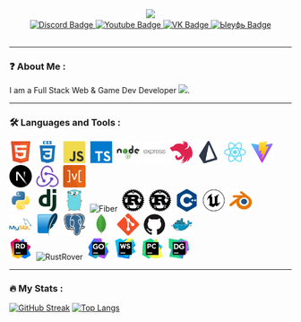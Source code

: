 <div id="header" align="center">
  <img src="https://c.tenor.com/WA70bldelc0AAAAC/tenor.gif" width="100"/>
</div>

<div id="badges" align="center">
  <a href="https://discord.gg/tEd4B9zr">
    <img src="https://img.shields.io/badge/Discord-darkblue?style=for-the-badge&logo=discord&logoColor=white" alt="Discord Badge"/>
  </a>
  <a href="https://t.me/spitfireo">
    <img src="https://img.shields.io/badge/Telegram-blue?style=for-the-badge&logo=telegram&logoColor=white" alt="Youtube Badge"/>
  </a>
  <a href="https://vk.com/sfooo">
    <img src="https://img.shields.io/badge/Vk-blue?style=for-the-badge&logo=vk&logoColor=white" alt="VK Badge"/>
  </a>
  <a href="https://steamcommunity.com/id/SPITFIREOOO/">
    <img src="https://img.shields.io/badge/Steam-black?style=for-the-badge&logo=steam&logoColor=white" alt="Ыеуфь Badge"/>
  </a>
  <br/>
  <img src="https://komarev.com/ghpvc/?username=spitfireooo&style=flat-square&color=blue" alt=""/>
</div>

---

### :question: About Me :

I am a Full Stack Web & Game Dev Developer <img src="https://media.giphy.com/media/WUlplcMpOCEmTGBtBW/giphy.gif" width="30">.

---

### :hammer_and_wrench: Languages and Tools :

<div>
  <img src="https://github.com/devicons/devicon/blob/master/icons/html5/html5-original.svg" title="HTML5" alt="HTML" width="40" height="40"/>&nbsp;
  <img src="https://github.com/devicons/devicon/blob/master/icons/css3/css3-plain-wordmark.svg"  title="CSS3" alt="CSS" width="40" height="40"/>&nbsp;
  <img src="https://github.com/devicons/devicon/blob/master/icons/javascript/javascript-original.svg" title="JavaScript" alt="JavaScript" width="40" height="40"/>&nbsp;
  <img src="https://github.com/devicons/devicon/blob/master/icons/typescript/typescript-original.svg" title="TypeScript" alt="TypeScript" width="40" height="40"/>&nbsp;
  <img src="https://github.com/devicons/devicon/blob/master/icons/nodejs/nodejs-original-wordmark.svg" title="Nodejs" alt="Nodejs" width="40" height="40"/>&nbsp;
  <img src="https://github.com/devicons/devicon/blob/master/icons/express/express-original-wordmark.svg" title="Express" alt="Express" width="40" height="40"/>&nbsp;
  <img src="https://github.com/devicons/devicon/blob/master/icons/nestjs/nestjs-original.svg" title="Nest" alt="Nest" width="40" height="40"/>&nbsp;
  <img src="https://github.com/devicons/devicon/blob/master/icons/prisma/prisma-original.svg" title="Prisma" alt="Prisma" width="40" height="40"/>&nbsp;
  <img src="https://github.com/devicons/devicon/blob/master/icons/react/react-original.svg" title="React" alt="React" width="40" height="40"/>&nbsp;
  <img src="https://github.com/devicons/devicon/blob/master/icons/vitejs/vitejs-original.svg" title="Vite" alt="Vite" width="40" height="40"/>&nbsp;
  <img src="https://github.com/devicons/devicon/blob/master/icons/nextjs/nextjs-original.svg" title="Next" alt="Next" width="40" height="40"/>&nbsp;
  <img src="https://github.com/devicons/devicon/blob/master/icons/redux/redux-original.svg" title="Redux" alt="Redux" width="40" height="40"/>&nbsp;
  <img src="https://github.com/devicons/devicon/blob/master/icons/mobx/mobx-original.svg" title="Mobx" alt="Mobx" width="40" height="40"/>&nbsp;
  <br/>
  <img src="https://github.com/devicons/devicon/blob/master/icons/python/python-original.svg" title="Python" alt="Python" width="40" height="40"/>&nbsp;
  <img src="https://github.com/devicons/devicon/blob/master/icons/django/django-plain.svg" title="Django" alt="Django" width="40" height="40"/>&nbsp;
  <img src="https://github.com/devicons/devicon/blob/master/icons/go/go-original.svg" title="Go" alt="Go" width="40" height="40"/>&nbsp;
  <img src="https://gofiber.io/assets/images/logo.svg" title="Fiber" alt="Fiber" width="40" height="40"/>&nbsp;
  <img src="https://github.com/devicons/devicon/blob/master/icons/rust/rust-original.svg" title="Rust" alt="Rust" width="40" height="40"/>&nbsp;
  <img src="https://github.com/devicons/devicon/blob/master/icons/rust/rust-original.svg" title="Axum" alt="Axum" width="40" height="40"/>&nbsp;
  <img src="https://github.com/devicons/devicon/blob/master/icons/cplusplus/cplusplus-plain.svg" title="C++" alt="Cpp" width="40" height="40"/>&nbsp;
  <img src="https://github.com/devicons/devicon/blob/master/icons/unrealengine/unrealengine-original.svg" title="UE5" alt="UE5" width="40" height="40"/>&nbsp;
  <img src="https://github.com/devicons/devicon/blob/master/icons/blender/blender-original.svg" title="Blender" alt="Blender" width="40" height="40"/>&nbsp;
  <br/>
  <img src="https://github.com/devicons/devicon/blob/master/icons/mysql/mysql-original-wordmark.svg" title="MySQL"  alt="MySQL" width="40" height="40"/>&nbsp;
  <img src="https://github.com/devicons/devicon/blob/master/icons/sqlite/sqlite-original.svg" title="SQLite" alt="SQLite" width="40" height="40"/>&nbsp;
  <img src="https://github.com/devicons/devicon/blob/master/icons/postgresql/postgresql-original.svg" title="Postgres" alt="Postgres" width="40" height="40"/>&nbsp;
  <img src="https://github.com/devicons/devicon/blob/master/icons/mongodb/mongodb-original.svg" title="Mongodb" alt="Mongodb" width="40" height="40"/>&nbsp;
  <img src="https://github.com/devicons/devicon/blob/master/icons/git/git-original.svg" title="Git" alt="Git" width="40" height="40"/>&nbsp;
  <img src="https://github.com/devicons/devicon/blob/master/icons/github/github-original.svg" title="Github" alt="Github" width="40" height="40"/>&nbsp;
  <img src="https://github.com/devicons/devicon/blob/master/icons/docker/docker-original.svg" title="Docker" alt="Docker" width="40" height="40"/>&nbsp;
  <br/>
  <img src="https://github.com/devicons/devicon/blob/master/icons/rider/rider-original.svg" title="Rider" alt="Rider" width="40" height="40"/>&nbsp;
  <img src="https://img.gtorrent.cc/uploads/posts/2024-09/1725712978_ykld9.jpg" title="RustRover" alt="RustRover" width="40" height="40"/>&nbsp;
  <img src="https://github.com/devicons/devicon/blob/master/icons/goland/goland-original.svg" title="GoLand" alt="GoLand" width="40" height="40"/>&nbsp;
  <img src="https://github.com/devicons/devicon/blob/master/icons/webstorm/webstorm-original.svg" title="WebStorm" alt="WebStorm" width="40" height="40"/>&nbsp;
  <img src="https://github.com/devicons/devicon/blob/master/icons/pycharm/pycharm-original.svg" title="PyCharm" alt="PyCharm" width="40" height="40"/>&nbsp;
  <img src="https://github.com/devicons/devicon/blob/master/icons/datagrip/datagrip-original.svg" title="DataGrip" alt="DataGrip" width="40" height="40"/>&nbsp;
</div>

---

### :fire: My Stats :

[![GitHub Streak](https://github-readme-streak-stats.herokuapp.com/?user=spitfireooo)](https://git.io/streak-stats)
[![Top Langs](https://github-readme-stats.vercel.app/api/top-langs/?username=spitfireooo)](https://github.com/anuraghazra/github-readme-stats)

